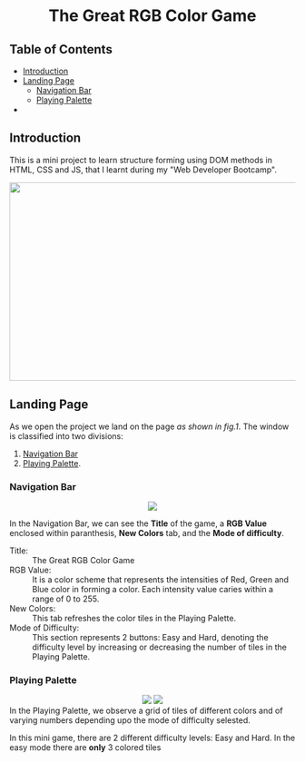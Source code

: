 <div align="center">

# The Great RGB Color Game
</div>


## Table of Contents
- [Introduction](#Introduction)
- [Landing Page](#Landing-Page)
  - [Navigation Bar](#Navigation-Bar)
  - [Playing Palette](#Playing-Palette)
- []()


## Introduction
This is a mini project to learn structure forming using DOM methods in HTML, CSS and JS, that I learnt during my "Web Developer Bootcamp".
<div align="center">
  <img src="https://github.com/gauravbisht005/Color-Guessing-Game/blob/master/assets/Easy.JPG" height="350" width="625">
</div>


## Landing Page
As we open the project we land on the page *as shown in fig.1*.
The window is classified into two divisions:<br/> 
1. [Navigation Bar](#Navigation-Bar)
2. [Playing Palette](#Playing-Palette).

### Navigation Bar
<div align="center">
  <img src="https://github.com/gauravbisht005/Color-Guessing-Game/blob/master/assets/NavBar.JPG" height="" width="">
</div>

In the Navigation Bar, we can see the **Title** of the game, a **RGB Value** enclosed within paranthesis, **New Colors** tab, and the **Mode of difficulty**.
<dl>
  <dt>Title:</dt>
  <dd>The Great RGB Color Game</dd>
  <dt>RGB Value: </dt>
  <dd>It is a color scheme that represents the intensities of Red, Green and Blue color in forming a color. Each intensity value caries within a range of 0 to 255.</dd>
  <dt>New Colors:</dt>
  <dd>This tab refreshes the color tiles in the Playing Palette.</dd>
  <dt>Mode of Difficulty:</dt>
  <dd>This section represents 2 buttons: Easy and Hard, denoting the difficulty level by increasing or decreasing the number of tiles in the Playing Palette.</dd>
</dl>


### Playing Palette
<div align="center">
  <img src="https://github.com/gauravbisht005/Color-Guessing-Game/blob/master/assets/Playing Palette (Easy).JPG" height="" width="">
  <img src="https://github.com/gauravbisht005/Color-Guessing-Game/blob/master/assets/Playing Palette (Hard).JPG" height="" width="">
</div>
In the Playing Palette, we observe a grid of tiles of different colors and of varying numbers depending upo the mode of difficulty selested.

In this mini game, there are 2 different difficulty levels: Easy and Hard. In the easy mode there are **only** 3 colored tiles
